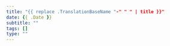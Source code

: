 ```yaml
---
title: "{{ replace .TranslationBaseName "-" " " | title }}"
date: {{ .Date }}
subtitle: ""
tags: []
type: ""
---
```

